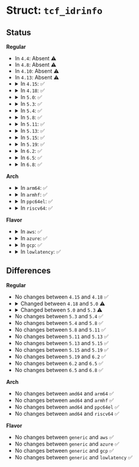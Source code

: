 # Struct: <code>tcf_idrinfo</code>

## Status
<b>Regular</b>
<ul>
<li>
In <code>4.4</code>: Absent ⚠️
</li>
<li>
In <code>4.8</code>: Absent ⚠️
</li>
<li>
In <code>4.10</code>: Absent ⚠️
</li>
<li>
In <code>4.13</code>: Absent ⚠️
</li>
<li>
<details>
<summary>In <code>4.15</code>: ✅</summary>

```c
struct tcf_idrinfo {
    spinlock_t lock;
    struct idr action_idr;
};
```
</details>
</li>
<li>
<details>
<summary>In <code>4.18</code>: ✅</summary>

```c
struct tcf_idrinfo {
    spinlock_t lock;
    struct idr action_idr;
};
```
</details>
</li>
<li>
<details>
<summary>In <code>5.0</code>: ✅</summary>

```c
struct tcf_idrinfo {
    struct mutex lock;
    struct idr action_idr;
};
```
</details>
</li>
<li>
<details>
<summary>In <code>5.3</code>: ✅</summary>

```c
struct tcf_idrinfo {
    struct mutex lock;
    struct idr action_idr;
    struct net *net;
};
```
</details>
</li>
<li>
<details>
<summary>In <code>5.4</code>: ✅</summary>

```c
struct tcf_idrinfo {
    struct mutex lock;
    struct idr action_idr;
    struct net *net;
};
```
</details>
</li>
<li>
<details>
<summary>In <code>5.8</code>: ✅</summary>

```c
struct tcf_idrinfo {
    struct mutex lock;
    struct idr action_idr;
    struct net *net;
};
```
</details>
</li>
<li>
<details>
<summary>In <code>5.11</code>: ✅</summary>

```c
struct tcf_idrinfo {
    struct mutex lock;
    struct idr action_idr;
    struct net *net;
};
```
</details>
</li>
<li>
<details>
<summary>In <code>5.13</code>: ✅</summary>

```c
struct tcf_idrinfo {
    struct mutex lock;
    struct idr action_idr;
    struct net *net;
};
```
</details>
</li>
<li>
<details>
<summary>In <code>5.15</code>: ✅</summary>

```c
struct tcf_idrinfo {
    struct mutex lock;
    struct idr action_idr;
    struct net *net;
};
```
</details>
</li>
<li>
<details>
<summary>In <code>5.19</code>: ✅</summary>

```c
struct tcf_idrinfo {
    struct mutex lock;
    struct idr action_idr;
    struct net *net;
};
```
</details>
</li>
<li>
<details>
<summary>In <code>6.2</code>: ✅</summary>

```c
struct tcf_idrinfo {
    struct mutex lock;
    struct idr action_idr;
    struct net *net;
};
```
</details>
</li>
<li>
<details>
<summary>In <code>6.5</code>: ✅</summary>

```c
struct tcf_idrinfo {
    struct mutex lock;
    struct idr action_idr;
    struct net *net;
};
```
</details>
</li>
<li>
<details>
<summary>In <code>6.8</code>: ✅</summary>

```c
struct tcf_idrinfo {
    struct mutex lock;
    struct idr action_idr;
    struct net *net;
};
```
</details>
</li>
</ul>
<b>Arch</b>
<ul>
<li>
<details>
<summary>In <code>arm64</code>: ✅</summary>

```c
struct tcf_idrinfo {
    struct mutex lock;
    struct idr action_idr;
    struct net *net;
};
```
</details>
</li>
<li>
<details>
<summary>In <code>armhf</code>: ✅</summary>

```c
struct tcf_idrinfo {
    struct mutex lock;
    struct idr action_idr;
    struct net *net;
};
```
</details>
</li>
<li>
<details>
<summary>In <code>ppc64el</code>: ✅</summary>

```c
struct tcf_idrinfo {
    struct mutex lock;
    struct idr action_idr;
    struct net *net;
};
```
</details>
</li>
<li>
<details>
<summary>In <code>riscv64</code>: ✅</summary>

```c
struct tcf_idrinfo {
    struct mutex lock;
    struct idr action_idr;
    struct net *net;
};
```
</details>
</li>
</ul>
<b>Flavor</b>
<ul>
<li>
<details>
<summary>In <code>aws</code>: ✅</summary>

```c
struct tcf_idrinfo {
    struct mutex lock;
    struct idr action_idr;
    struct net *net;
};
```
</details>
</li>
<li>
<details>
<summary>In <code>azure</code>: ✅</summary>

```c
struct tcf_idrinfo {
    struct mutex lock;
    struct idr action_idr;
    struct net *net;
};
```
</details>
</li>
<li>
<details>
<summary>In <code>gcp</code>: ✅</summary>

```c
struct tcf_idrinfo {
    struct mutex lock;
    struct idr action_idr;
    struct net *net;
};
```
</details>
</li>
<li>
<details>
<summary>In <code>lowlatency</code>: ✅</summary>

```c
struct tcf_idrinfo {
    struct mutex lock;
    struct idr action_idr;
    struct net *net;
};
```
</details>
</li>
</ul>

## Differences
<b>Regular</b>
<ul>
<li>
No changes between <code>4.15</code> and <code>4.18</code> ✅
</li>
<li>
<details>
<summary>Changed between <code>4.18</code> and <code>5.0</code> ⚠️</summary>
<ul>
<li>
<b>Field type changed. </b>
<code>spinlock_t lock</code> ➡️ <code>struct mutex lock</code>
</li>
</ul>
</details>
</li>
<li>
<details>
<summary>Changed between <code>5.0</code> and <code>5.3</code> ⚠️</summary>
<ul>
<li>
<b>Field added. </b>
<code>struct net *net</code>
</li>
</ul>
</details>
</li>
<li>
No changes between <code>5.3</code> and <code>5.4</code> ✅
</li>
<li>
No changes between <code>5.4</code> and <code>5.8</code> ✅
</li>
<li>
No changes between <code>5.8</code> and <code>5.11</code> ✅
</li>
<li>
No changes between <code>5.11</code> and <code>5.13</code> ✅
</li>
<li>
No changes between <code>5.13</code> and <code>5.15</code> ✅
</li>
<li>
No changes between <code>5.15</code> and <code>5.19</code> ✅
</li>
<li>
No changes between <code>5.19</code> and <code>6.2</code> ✅
</li>
<li>
No changes between <code>6.2</code> and <code>6.5</code> ✅
</li>
<li>
No changes between <code>6.5</code> and <code>6.8</code> ✅
</li>
</ul>
<b>Arch</b>
<ul>
<li>
No changes between <code>amd64</code> and <code>arm64</code> ✅
</li>
<li>
No changes between <code>amd64</code> and <code>armhf</code> ✅
</li>
<li>
No changes between <code>amd64</code> and <code>ppc64el</code> ✅
</li>
<li>
No changes between <code>amd64</code> and <code>riscv64</code> ✅
</li>
</ul>
<b>Flavor</b>
<ul>
<li>
No changes between <code>generic</code> and <code>aws</code> ✅
</li>
<li>
No changes between <code>generic</code> and <code>azure</code> ✅
</li>
<li>
No changes between <code>generic</code> and <code>gcp</code> ✅
</li>
<li>
No changes between <code>generic</code> and <code>lowlatency</code> ✅
</li>
</ul>
